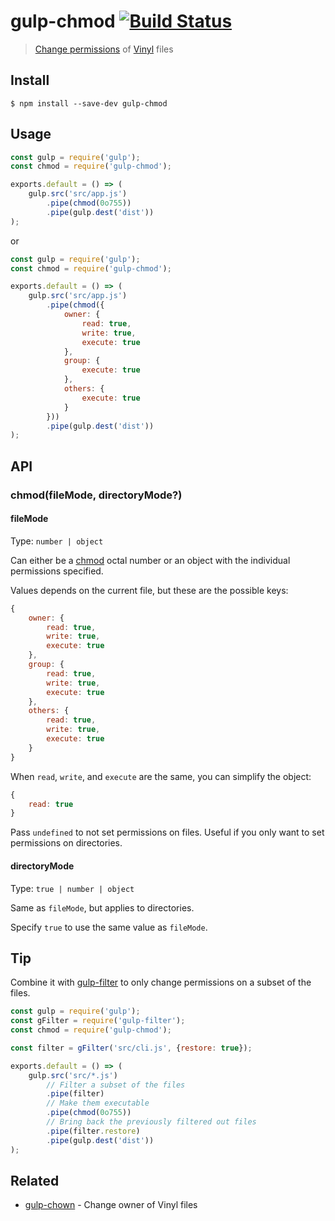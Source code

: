 # gulp-chmod [![Build Status](https://travis-ci.org/sindresorhus/gulp-chmod.svg?branch=master)](https://travis-ci.org/sindresorhus/gulp-chmod)

> [Change permissions](https://en.wikipedia.org/wiki/Chmod) of [Vinyl](https://github.com/gulpjs/vinyl) files


## Install

```
$ npm install --save-dev gulp-chmod
```


## Usage

```js
const gulp = require('gulp');
const chmod = require('gulp-chmod');

exports.default = () => (
	gulp.src('src/app.js')
		.pipe(chmod(0o755))
		.pipe(gulp.dest('dist'))
);
```

or

```js
const gulp = require('gulp');
const chmod = require('gulp-chmod');

exports.default = () => (
	gulp.src('src/app.js')
		.pipe(chmod({
			owner: {
				read: true,
				write: true,
				execute: true
			},
			group: {
				execute: true
			},
			others: {
				execute: true
			}
		}))
		.pipe(gulp.dest('dist'))
);
```


## API

### chmod(fileMode, directoryMode?)

#### fileMode

Type: `number | object`

Can either be a [chmod](http://ss64.com/bash/chmod.html) octal number or an object with the individual permissions specified.

Values depends on the current file, but these are the possible keys:

```js
{
	owner: {
		read: true,
		write: true,
		execute: true
	},
	group: {
		read: true,
		write: true,
		execute: true
	},
	others: {
		read: true,
		write: true,
		execute: true
	}
}
```

When `read`, `write`, and `execute` are the same, you can simplify the object:

```js
{
	read: true
}
```

Pass `undefined` to not set permissions on files. Useful if you only want to set permissions on directories.

#### directoryMode

Type: `true | number | object`

Same as `fileMode`, but applies to directories.

Specify `true` to use the same value as `fileMode`.


## Tip

Combine it with [gulp-filter](https://github.com/sindresorhus/gulp-filter) to only change permissions on a subset of the files.

```js
const gulp = require('gulp');
const gFilter = require('gulp-filter');
const chmod = require('gulp-chmod');

const filter = gFilter('src/cli.js', {restore: true});

exports.default = () => (
	gulp.src('src/*.js')
		// Filter a subset of the files
		.pipe(filter)
		// Make them executable
		.pipe(chmod(0o755))
		// Bring back the previously filtered out files
		.pipe(filter.restore)
		.pipe(gulp.dest('dist'))
);
```


## Related

- [gulp-chown](https://github.com/sindresorhus/gulp-chown) - Change owner of Vinyl files
